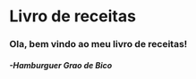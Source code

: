 # Livro de receitas

### Ola, bem vindo ao meu livro de receitas!

 #####  -Hamburguer Grao de Bico
